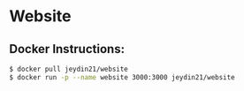 # Website

## Docker Instructions:
```sh
$ docker pull jeydin21/website
$ docker run -p --name website 3000:3000 jeydin21/website
```
